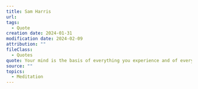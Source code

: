 ```yaml
---
title: Sam Harris
url: 
tags:
  - Quote
creation date: 2024-01-31
modification date: 2024-02-09
attribution: ""
fileClass:
  - Quotes
quote: Your mind is the basis of everything you experience and of every contribution you make to the lives of others. Given this fact, it makes sense to train it.
source: ""
topics:
  - Meditation
---
```

